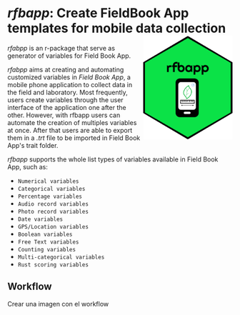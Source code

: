 # *rfbapp*: Create FieldBook App templates for mobile data collection <img src="man/figures/rfbapp_sticker_logo_nobckgr.png" width="200" align="right" />

*rfabpp* is an r-package that serve as generator of variables for Field Book App. 

*rfabpp* aims at creating and automating customized variables in *Field Book App*, a mobile phone application to collect data in the field and laboratory. Most frequently, users create variables through the user interface of the application one after the other. However, with rfbapp users can automate the creation of multiples variables at once. After that users are able to export them in a *.trt* file to be imported in Field Book App's trait folder. 

*rfbapp* supports the whole list types of variables available in Field Book App, such as:

- `Numerical variables`
- `Categorical variables`
- `Percentage variables` 
- `Audio record variables` 
- `Photo record variables` 
- `Date variables` 
- `GPS/Location variables`
- `Boolean variables` 
- `Free Text variables` 
- `Counting variables` 
- `Multi-categorical variables` 
- `Rust scoring variables` 


## Workflow

Crear una imagen con el workflow





